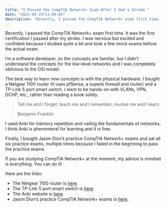```yaml
---
title: "I Passed the CompTIA Network+ Exam After I Had a Stroke."
date: "2022-04-25T11:09:05"
description: "Recently, I passed the CompTIA Network+ exam first time. It was the first certification I passed after my stroke."
---
```


Recently, I passed the CompTIA Network+ exam first time. It was the first certification I passed after my stroke. I was nervous but excited and confident because I studied quite a bit and took a few mock exams before the actual exam.

I’m a software developer, so the concepts are familiar, but I didn’t understand the concepts for the low-level networks and I was completely oblivious to the OSI model.

The best way to learn new concepts is with the physical hardware. I bought a Netgear 1100 router (it uses pfSense, a superb firewall and router) and a TP-Link 5 port smart switch. I want to be hands-on with VLANs, VPN, DCHP, etc., rather than reading a book solely.

>Tell me and I forget,
teach me and I remember,
involve me and I learn.
>
>Benjamin Franklin
>

I used Anki for memory repetition and nailing the fundamentals of networks. I think Anki is phenomenal for learning and it is free.

Finally, I bought Jason Dion’s practice CompTIA Network+ exams and sat all six practice exams, multiple times because I failed in the beginning to pass the practice exams.

If you are studying CompTIA Network+ at the moment, my advice is mindset is everything. You can do it!

Here are the links:

* The Netgear 1100 router is [here](https://shop.netgate.com/products/1100-pfsense).
* The TP-Link 5 port smart switch is [here](https://www.tp-link.com/uk/business-networking/easy-smart-switch/tl-sg105e/).
* The Anki website is [here](https://apps.ankiweb.net/).
* Jason Dion’s practice CompTIA Network+ exams is [here](https://www.udemy.com/course/comptia-network-008-exams/).